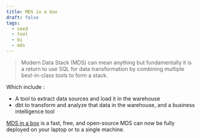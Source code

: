 ```yaml
---
title: MDS in a box
draft: false
tags:
  - seed
  - tool
  - bi
  - mds
---
```


 > Modern Data Stack (MDS) can mean anything but fundamentally it is a return to use SQL for data transformation by combining multiple best-in-class tools to form a stack. 
 
 Which include : 
 - A tool to extract data sources and load it in the warehouse
 - dbt to transform and analyze that data in the warehouse, and a business intelligence tool

[MDS in a box](https://duckdb.org/2022/10/12/modern-data-stack-in-a-box.html) is a fast, free, and open-source MDS can now be fully deployed on your laptop or to a single machine.
